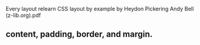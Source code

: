 Every layout relearn CSS layout by example by Heydon Pickering Andy Bell (z-lib.org).pdf
## content, padding, border, and margin.

